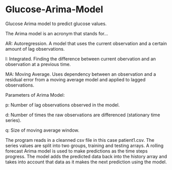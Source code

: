 # Glucose-Arima-Model
Glucose Arima model to predict glucose values.


The Arima model is an acronym that stands for...

AR: Autoregression. A model that uses the current observation and a certain amount of lag observations.

I: Integrated. Finding the difference between current obervation and an observation at a previous time.

MA: Moving Average. Uses dependency between an observation and a residual error from a moving average model and applied to lagged observations.


Parameters of Arima Model:

p: Number of lag observations observed in the model.

d: Number of times the raw observations are differenced (stationary time series).

q: Size of moving average window.


The program reads in a cleanned csv file in this case patient1.csv. The series values are split into two groups, training and testing arrays. A rolling forecast Arima model is used to make predictions as the time steps progress. The model adds the predicted data back into the history array and takes into account that data as it makes the next prediction using the model. 
